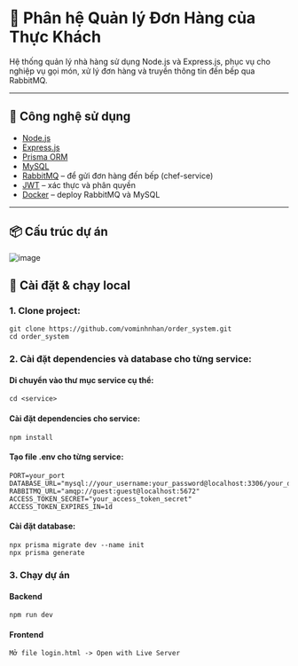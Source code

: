 # 🧾 Phân hệ Quản lý Đơn Hàng của Thực Khách
Hệ thống quản lý nhà hàng sử dụng Node.js và Express.js, phục vụ cho nghiệp vụ gọi món, xử lý đơn hàng và truyền thông tin đến bếp qua RabbitMQ.

---

## 🚀 Công nghệ sử dụng

- [Node.js](https://nodejs.org/)
- [Express.js](https://expressjs.com/)
- [Prisma ORM](https://www.prisma.io/)
- [MySQL](https://www.mysql.com/)
- [RabbitMQ](https://www.rabbitmq.com/) – để gửi đơn hàng đến bếp (chef-service)
- [JWT](https://jwt.io/) – xác thực và phân quyền
- [Docker](https://www.docker.com/) – deploy RabbitMQ và MySQL

---

## 📦 Cấu trúc dự án
![image](https://github.com/user-attachments/assets/35c37ce9-1153-4902-a432-09de645f1778)

## 🔧 Cài đặt & chạy local
### 1. Clone project:
```
git clone https://github.com/vominhnhan/order_system.git
cd order_system
```
### 2. Cài đặt dependencies và database cho từng service:
#### Di chuyển vào thư mục service cụ thể:
```
cd <service>
```
#### Cài đặt dependencies cho service:
```
npm install
```
#### Tạo file .env cho từng service:
```
PORT=your_port
DATABASE_URL="mysql://your_username:your_password@localhost:3306/your_db"
RABBITMQ_URL="amqp://guest:guest@localhost:5672"
ACCESS_TOKEN_SECRET="your_access_token_secret"
ACCESS_TOKEN_EXPIRES_IN=1d
```
#### Cài đặt database:
```
npx prisma migrate dev --name init
npx prisma generate
```
### 3. Chạy dự án
#### Backend
```
npm run dev
```
#### Frontend
```
Mở file login.html -> Open with Live Server
```

